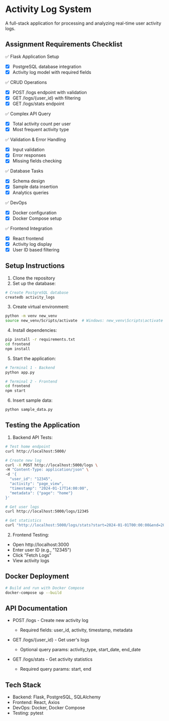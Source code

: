 # Activity Log System

A full-stack application for processing and analyzing real-time user activity logs.

## Assignment Requirements Checklist

✅ Flask Application Setup
- [x] PostgreSQL database integration
- [x] Activity log model with required fields

✅ CRUD Operations
- [x] POST /logs endpoint with validation
- [x] GET /logs/{user_id} with filtering
- [x] GET /logs/stats endpoint

✅ Complex API Query
- [x] Total activity count per user
- [x] Most frequent activity type

✅ Validation & Error Handling
- [x] Input validation
- [x] Error responses
- [x] Missing fields checking

✅ Database Tasks
- [x] Schema design
- [x] Sample data insertion
- [x] Analytics queries

✅ DevOps
- [x] Docker configuration
- [x] Docker Compose setup

✅ Frontend Integration
- [x] React frontend
- [x] Activity log display
- [x] User ID based filtering

## Setup Instructions

1. Clone the repository
2. Set up the database:
```bash
# Create PostgreSQL database
createdb activity_logs
```

3. Create virtual environment:
```bash
python -m venv new_venv
source new_venv/Scripts/activate  # Windows: new_venv\Scripts\activate
```

4. Install dependencies:
```bash
pip install -r requirements.txt
cd frontend
npm install
```

5. Start the application:
```bash
# Terminal 1 - Backend
python app.py

# Terminal 2 - Frontend
cd frontend
npm start
```

6. Insert sample data:
```bash
python sample_data.py
```

## Testing the Application

1. Backend API Tests:
```bash
# Test home endpoint
curl http://localhost:5000/

# Create new log
curl -X POST http://localhost:5000/logs \
-H "Content-Type: application/json" \
-d '{
  "user_id": "12345",
  "activity": "page_view",
  "timestamp": "2024-01-17T14:00:00",
  "metadata": {"page": "home"}
}'

# Get user logs
curl http://localhost:5000/logs/12345

# Get statistics
curl "http://localhost:5000/logs/stats?start=2024-01-01T00:00:00&end=2024-12-31T23:59:59"
```

2. Frontend Testing:
- Open http://localhost:3000
- Enter user ID (e.g., "12345")
- Click "Fetch Logs"
- View activity logs

## Docker Deployment

```bash
# Build and run with Docker Compose
docker-compose up --build
```

## API Documentation

- POST /logs - Create new activity log
  - Required fields: user_id, activity, timestamp, metadata

- GET /logs/{user_id} - Get user's logs
  - Optional query params: activity_type, start_date, end_date

- GET /logs/stats - Get activity statistics
  - Required query params: start, end

## Tech Stack

- Backend: Flask, PostgreSQL, SQLAlchemy
- Frontend: React, Axios
- DevOps: Docker, Docker Compose
- Testing: pytest

